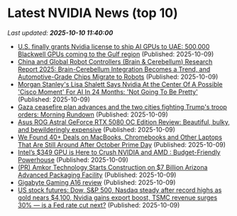# Latest NVIDIA News (top 10)
_Last updated: **2025-10-10 11:40:00**_

- [U.S. finally grants Nvidia license to ship AI GPUs to UAE: 500,000 Blackwell GPUs coming to the Gulf region](https://www.tomshardware.com/tech-industry/artificial-intelligence/u-s-finally-grants-nvidia-license-to-ship-ai-gpus-to-uae-500-000-blackwell-gpus-coming-to-the-gulf-region) (Published: 2025-10-09)
- [China and Global Robot Controllers (Brain & Cerebellum) Research Report 2025: Brain-Cerebellum Integration Becomes a Trend, and Automotive-Grade Chips Migrate to Robots](https://www.globenewswire.com/news-release/2025/10/09/3164034/28124/en/China-and-Global-Robot-Controllers-Brain-Cerebellum-Research-Report-2025-Brain-Cerebellum-Integration-Becomes-a-Trend-and-Automotive-Grade-Chips-Migrate-to-Robots.html) (Published: 2025-10-09)
- [Morgan Stanley's Lisa Shalett Says Nvidia At the Center Of A Possible 'Cisco Moment' For AI In 24 Months: 'Not Going To Be Pretty'](https://biztoc.com/x/660007ca4db7dee8) (Published: 2025-10-09)
- [Gaza ceasefire plan advances and the two cities fighting Trump's troop orders: Morning Rundown](https://www.nbcnews.com/news/us-news/gaza-ceasefire-plan-advances-two-cities-fighting-trumps-troop-orders-m-rcna236576) (Published: 2025-10-09)
- [Asus ROG Astral GeForce RTX 5080 OC Edition Review: Beautiful, bulky, and bewilderingly expensive](https://www.notebookcheck.net/Asus-ROG-Astral-GeForce-RTX-5080-OC-Edition-Review-Beautiful-bulky-and-bewilderingly-expensive.1066249.0.html) (Published: 2025-10-09)
- [We Found 40+ Deals on MacBooks, Chromebooks and Other Laptops That Are Still Around After October Prime Day](https://www.cnet.com/deals/best-prime-day-laptop-deals-2025-10-09/) (Published: 2025-10-09)
- [Intel’s $349 GPU is Here to Crush NVIDIA and AMD : Budget-Friendly Powerhouse](https://www.geeky-gadgets.com/intel-pro-b50-gpu-review-budget-friendly-professional-gpu/) (Published: 2025-10-09)
- [(PR) Amkor Technology Starts Construction on $7 Billion Arizona Advanced Packaging Facility](https://www.techpowerup.com/341736/amkor-technology-starts-construction-on-usd-7-billion-arizona-advanced-packaging-facility) (Published: 2025-10-09)
- [Gigabyte Gaming A16 review](https://www.pcgamer.com/hardware/gaming-laptops/gigabyte-gaming-a16-gaming-laptop-review/) (Published: 2025-10-09)
- [US stock futures: Dow, S&P 500, Nasdaq steady after record highs as gold nears $4,100, Nvidia gains export boost, TSMC revenue surges 30% — is a Fed rate cut next?](https://economictimes.indiatimes.com/news/international/us/us-stock-market-futures-today-dow-sp-500-nasdaq-steady-after-record-highs-as-gold-nears-4100-nvidia-gains-export-boost-tsmc-revenue-surges-30-is-a-fed-rate-cut-next/articleshow/124412319.cms) (Published: 2025-10-09)
